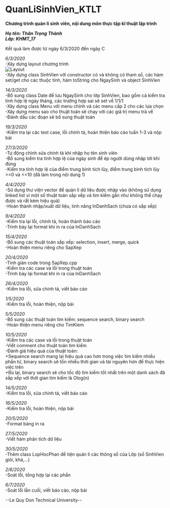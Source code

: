 # QuanLiSinhVien_KTLT
**Chương trình quản lí sinh viên, nội dung môn thực tập kĩ thuật lập trình**

***Họ tên: Thân Trọng Thành  
Lớp: KHMT_17***    

Kết quả làm được từ ngày 6/3/2020 đến ngày C  

*6/3/2020*  
-Xây dựng layout chương trình  
![Layout](https://raw.githubusercontent.com/trongthanht3/QuanLiSinhVien_KTLT_W1-3/master/LayoutIMG/Layout.png)  
-Xây dựng class SinhVien với constructor có và không có tham số, các hàm set/get cho các thuộc tính, hàm toString cho NgaySinh và object SinhVien  

*14/3/2020*  
-Bổ sung class Date để lưu NgaySinh cho lớp SinhVien, bao gồm cả kiểm tra tính hợp lệ ngày tháng, các trường hợp sai sẽ set về 1/1/1  
-Xây dựng class Menu với menu chính và các menu cấp 2 cho các lựa chọn  
-Xây dựng menu sao cho thuật toán sẽ chạy với các giá trị menu trả về  
-Đánh dấu các đoạn sẽ bổ sung thuật toán  
  
*19/3/2020*  
-Kiểm tra lại các test case, lỗi chính tả, hoàn thiện báo cáo tuần 1-3 và nộp bài  
  
*27/3/2020*  
-Tự động chỉnh sửa chính tả khi nhập họ tên sinh viên  
-Bổ sung kiểm tra tính hợp lệ của ngày sinh để ép người dùng nhập tới khi đúng  
-Kiểm tra tính hợp lệ của điểm trung bình tích lũy, điểm trung bình tích lũy >=0 và <=10 (đã làm trong nội dung 1)  
  
*4/4/2020*  
-Sử dụng thư viện vector để quản lí dữ liệu được nhập vào (không sử dụng linked list vì một số thuật toán sắp xếp và tìm kiếm gần như không thể chạy được và rất kém hiệu quả)  
-Hoàn thành nhập/xuất dữ liệu, tính năng InDanhSach (chưa có sắp xếp)  
  
*9/4/2020*  
-Kiểm tra lại lỗi, chính tả, hoàn thành báo cáo  
-Trình bày lại format khi in ra của InDanhSach  
  
*15/4/2020*  
-Bổ sung các thuật toán sắp xếp: selection, insert, merge, quick  
-Hoàn thiện menu riêng cho SapXep  
  
*20/4/2020*  
-Tinh giản code trong SapXep.cpp  
-Kiểm tra các case và lỗi trong thuật toán  
-Trình bày lại format khi in ra của InDanhSach  
  
*26/4/2020*  
-Kiểm tra lỗi, sửa chính tả, viết báo cáo  
  
*1/5/2020*  
-Kiểm tra lỗi, hoàn thiện, nộp bài  
  
*5/5/2020*  
-Bổ sung các thuật toán tìm kiếm: sequence search, binary search  
-Hoàn thiện menu riêng cho TimKiem  
  
*10/5/2020*  
-Kiểm tra các case và lỗi trong thuật toán  
-Viết comment cho thuật toán tìm kiếm  
-Đánh giá hiệu quả của thuật toán:  
	+Sequence search mang lại hiệu quả cao hơn trong việc tìm kiếm nhiều phần tử, binary search sẽ tốn nhiều thời gian và tài nguyên hơn để thực hiện việc trên  
	+Bù lại, binary search sẽ cho tốc độ tìm kiếm tốt nhất trên một danh sách đã sắp xếp với thời gian tìm kiếm là Olog(n)
  
*14/5/2020*  
-Kiểm tra lỗi, sửa chính tả, viết báo cáo  
  
*16/5/2020*  
-Kiểm tra lỗi, hoàn thiện, nộp bài  
  
*20/5/2020*  
-Format bảng in ra  
  
*27/5/2020*  
-Viết hàm phân tích dữ liệu  
  
*30/5/2020*  
-Thêm class LopHocPhan để tiện quản lí các thông số của Lớp (số SinhVien giỏi, khá,...)  
  
*2/6/2020*  
-Soát lỗi, tổng hợp lại các phần  
  
*6/7/2020*  
-Soát lỗi lần cuối, viết báo cáo, nộp bài  
  
  
--Le Quy Don Technical University--
